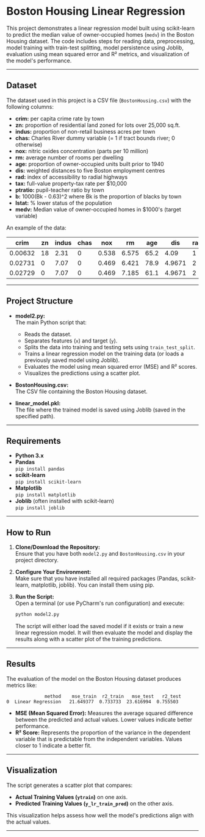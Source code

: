 # Boston Housing Linear Regression

This project demonstrates a linear regression model built using scikit-learn to predict the median value of owner-occupied homes (`medv`) in the Boston Housing dataset. The code includes steps for reading data, preprocessing, model training with train-test splitting, model persistence using Joblib, evaluation using mean squared error and R² metrics, and visualization of the model's performance.

---

## Dataset

The dataset used in this project is a CSV file (`BostonHousing.csv`) with the following columns:

- **crim:** per capita crime rate by town  
- **zn:** proportion of residential land zoned for lots over 25,000 sq.ft.  
- **indus:** proportion of non-retail business acres per town  
- **chas:** Charles River dummy variable (= 1 if tract bounds river; 0 otherwise)  
- **nox:** nitric oxides concentration (parts per 10 million)  
- **rm:** average number of rooms per dwelling  
- **age:** proportion of owner-occupied units built prior to 1940  
- **dis:** weighted distances to five Boston employment centres  
- **rad:** index of accessibility to radial highways  
- **tax:** full-value property-tax rate per \$10,000  
- **ptratio:** pupil-teacher ratio by town  
- **b:** 1000(Bk - 0.63)^2 where Bk is the proportion of blacks by town  
- **lstat:** % lower status of the population  
- **medv:** Median value of owner-occupied homes in \$1000's (target variable)

An example of the data:

| crim   | zn  | indus | chas | nox   | rm    | age  | dis   | rad | tax | ptratio | b     | lstat | medv |
|--------|-----|-------|------|-------|-------|------|-------|-----|-----|---------|-------|-------|------|
| 0.00632| 18  | 2.31  | 0    | 0.538 | 6.575 | 65.2 | 4.09  | 1   | 296 | 15.3    | 396.9 | 4.98  | 24   |
| 0.02731| 0   | 7.07  | 0    | 0.469 | 6.421 | 78.9 | 4.9671| 2   | 242 | 17.8    | 396.9 | 9.14  | 21.6 |
| 0.02729| 0   | 7.07  | 0    | 0.469 | 7.185 | 61.1 | 4.9671| 2   | 242 | 17.8    | 392.83| 4.03  | 34.7 |

---

## Project Structure

- **model2.py:**  
  The main Python script that:
  - Reads the dataset.
  - Separates features (`x`) and target (`y`).
  - Splits the data into training and testing sets using `train_test_split`.
  - Trains a linear regression model on the training data (or loads a previously saved model using Joblib).
  - Evaluates the model using mean squared error (MSE) and R² scores.
  - Visualizes the predictions using a scatter plot.
  
- **BostonHousing.csv:**  
  The CSV file containing the Boston Housing dataset.

- **linear_model.pkl:**  
  The file where the trained model is saved using Joblib (saved in the specified path).

---

## Requirements

- **Python 3.x**
- **Pandas**  
  `pip install pandas`
- **scikit-learn**  
  `pip install scikit-learn`
- **Matplotlib**  
  `pip install matplotlib`
- **Joblib** (often installed with scikit-learn)  
  `pip install joblib`

---

## How to Run

1. **Clone/Download the Repository:**  
   Ensure that you have both `model2.py` and `BostonHousing.csv` in your project directory.

2. **Configure Your Environment:**  
   Make sure that you have installed all required packages (Pandas, scikit-learn, matplotlib, joblib). You can install them using pip.

3. **Run the Script:**  
   Open a terminal (or use PyCharm's run configuration) and execute:
   ```bash
   python model2.py
   ```
   The script will either load the saved model if it exists or train a new linear regression model. It will then evaluate the model and display the results along with a scatter plot of the training predictions.

---

## Results

The evaluation of the model on the Boston Housing dataset produces metrics like:
```
              method    mse_train  r2_train   mse_test   r2_test
0  Linear Regression   21.649377  0.733733  23.616994  0.755503
```
- **MSE (Mean Squared Error):** Measures the average squared difference between the predicted and actual values. Lower values indicate better performance.
- **R² Score:** Represents the proportion of the variance in the dependent variable that is predictable from the independent variables. Values closer to 1 indicate a better fit.

---

## Visualization

The script generates a scatter plot that compares:
- **Actual Training Values (`ytrain`)** on one axis.
- **Predicted Training Values (`y_lr_train_pred`)** on the other axis.

This visualization helps assess how well the model's predictions align with the actual values.

---
